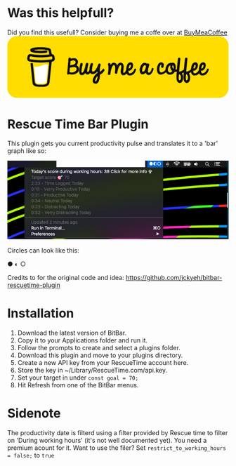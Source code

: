 # Was this helpfull?
Did you find this usefull? Consider buying me a coffe over at [BuyMeaCoffee](https://www.buymeacoffee.com/cabenstein) \
![buymeacoffee.com/cabenstein](default-yellow.png)

# Rescue Time Bar Plugin
This plugin gets you current productivity pulse and translates it to a 'bar' graph like so:

![Example](example.png)

Circles can look like this:

● ◐ ○

Credits to for the original code and idea: https://github.com/jckyeh/bitbar-rescuetime-plugin

# Installation
1. Download the latest version of BitBar.
2. Copy it to your Applications folder and run it.
3. Follow the prompts to create and select a plugins folder.
4. Download this plugin and move to your plugins directory.
5. Create a new API key from your RescueTime account here.
6. Store the key in ~/Library/RescueTime.com/api.key.
7. Set your target in under `const goal = 70;`
8. Hit Refresh from one of the BitBar menus.

# Sidenote
The productivity date is filterd using a filter provided by Rescue time to filter on 'During working hours' (it's not well documented yet). You need a premium acount for it. Want to use the filer? Set `restrict_to_working_hours = false;` to `true`
